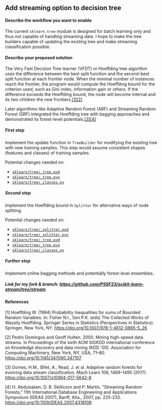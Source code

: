 ## Add streaming option to decision tree
#### Describe the workflow you want to enable
The current `sklearn.tree` module is designed for batch learning only and thus not capable of handling streaming data. I hope to make the tree builders capable of updating the existing tree and make streaming classification possible.

#### Describe your proposed solution
The Very Fast Decision Tree learner (VFDT) or Hoeffding tree algorithm uses the difference between the best split function and the second-best split function at each frontier node. When the minimal number of instances reach the frontier, the program would compute the Hoeffding bound for the criterion used, such as Gini index, information gain or others. If the difference exceeds the Hoeffding bound, the node will become internal and its two children the new frontiers.[[1]](https://doi.org/10.1007/978-1-4612-0865-5_26)[[2]](https://doi.org/10.1145/347090.347107)

Later algorithms like Adaptive Random Forest (ARF) and Streaming Random Forest (SRF) integrated the Hoeffding tree with bagging approaches and demonstrated its forest-level potentials.[[3]](https://doi.org/10.1007/s10994-017-5642-8)[[4]](https://doi.org/10.1109/IDEAS.2007.4318108)

##### First step
Implement the update function in `TreeBuilder` for modifying the existing tree with new training samples. This step would assume consistent shapes (features and classes) of training samples.

Potential changes needed on:
- [`sklearn/tree/_tree.pxd`](https://github.com/scikit-learn/scikit-learn/blob/master/sklearn/tree/_tree.pxd)
- [`sklearn/tree/_tree.pyx`](https://github.com/scikit-learn/scikit-learn/blob/master/sklearn/tree/_tree.pyx)
- [`sklearn/tree/_classes.py`](https://github.com/scikit-learn/scikit-learn/blob/master/sklearn/tree/_classes.py)

##### Second step
Implement the Hoeffding bound in `Splitter` for alternative ways of node splitting.

Potential changes needed on:
- [`sklearn/tree/_splitter.pxd`](https://github.com/scikit-learn/scikit-learn/blob/master/sklearn/tree/_splitter.pxd)
- [`sklearn/tree/_splitter.pyx`](https://github.com/scikit-learn/scikit-learn/blob/master/sklearn/tree/_splitter.pyx)
- [`sklearn/tree/_tree.pxd`](https://github.com/scikit-learn/scikit-learn/blob/master/sklearn/tree/_tree.pxd)
- [`sklearn/tree/_tree.pyx`](https://github.com/scikit-learn/scikit-learn/blob/master/sklearn/tree/_tree.pyx)
- [`sklearn/tree/_classes.py`](https://github.com/scikit-learn/scikit-learn/blob/master/sklearn/tree/_classes.py)

##### Further step
Implement online bagging methods and potentially forest-level ensembles.

##### Link for my fork & branch: https://github.com/PSSF23/scikit-learn-stream/tree/stream

#### References
[1] Hoeffding W. (1994) Probability Inequalities for sums of Bounded Random Variables. In: Fisher N.I., Sen P.K. (eds) The Collected Works of Wassily Hoeffding. Springer Series in Statistics (Perspectives in Statistics). Springer, New York, NY. https://doi.org/10.1007/978-1-4612-0865-5_26

[2] Pedro Domingos and Geoff Hulten. 2000. Mining high-speed data streams. In Proceedings of the sixth ACM SIGKDD international conference on Knowledge discovery and data mining (KDD '00). Association for Computing Machinery, New York, NY, USA, 71–80. https://doi.org/10.1145/347090.347107

[3] Gomes, H.M., Bifet, A., Read, J. et al. Adaptive random forests for evolving data stream classification. Mach Learn 106, 1469–1495 (2017). https://doi.org/10.1007/s10994-017-5642-8

[4] H. Abdulsalam, D. B. Skillicorn and P. Martin, "Streaming Random Forests," 11th International Database Engineering and Applications Symposium (IDEAS 2007), Banff, Alta., 2007, pp. 225-232. https://doi.org/10.1109/IDEAS.2007.4318108
